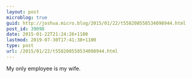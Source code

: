 ```yaml
---
layout: post
microblog: true
guid: http://joshua.micro.blog/2015/01/22/t558208558534098944.html
post_id: 39098
date: 2015-01-22T21:24:26+1100
lastmod: 2019-07-30T17:41:38+1100
type: post
url: /2015/01/22/t558208558534098944.html
---
```

My only employee is my wife.
